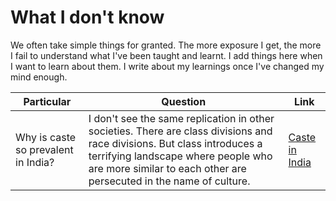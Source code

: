# What I don't know
We often take simple things for granted. The more exposure I get, the more I fail to understand what I've been taught and learnt. 
I add things here when I want to learn about them. I write about my learnings once I've changed my mind enough.

| Particular | Question | Link |
|------------|----------|------|
| Why is caste so prevalent in India? | I don't see the same replication in other societies. There are class divisions and race divisions. But class introduces a terrifying landscape where people who are more similar to each other are persecuted in the name of culture. | [Caste in India](https://ibala.github.io/balapanneerselvam/#caste-in-india) |
